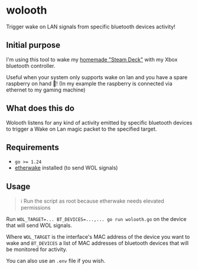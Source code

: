 # wolooth

Trigger wake on LAN signals from specific bluetooth devices activity!

## Initial purpose

I'm using this tool to wake my [homemade "Steam Deck"]((https://bazzite.gg/)) with my Xbox bluetooth controller. 

Useful when your system only supports wake on lan and you have a spare raspberry on hand 🙂! (In my example the raspberry is connected via ethernet to my gaming machine)


## What does this do

Wolooth listens for any kind of activity emitted by specific bluetooth devices to trigger a Wake on Lan magic packet to the specified target.

## Requirements

- `go >= 1.24`
- [etherwake](https://www.mkssoftware.com/docs/man1/etherwake.1.asp) installed (to send WOL signals)

## Usage

> ℹ️ Run the script as root because etherwake needs elevated permissions

Run `WOL_TARGET=... BT_DEVICES=...,... go run wolooth.go` on the device that will send WOL signals.

Where `WOL_TARGET` is the interface's MAC address of the device you want to wake and `BT_DEVICES` a list of MAC addresses of bluetooth devices that will be monitored for activity.

You can also use an `.env` file if you wish.